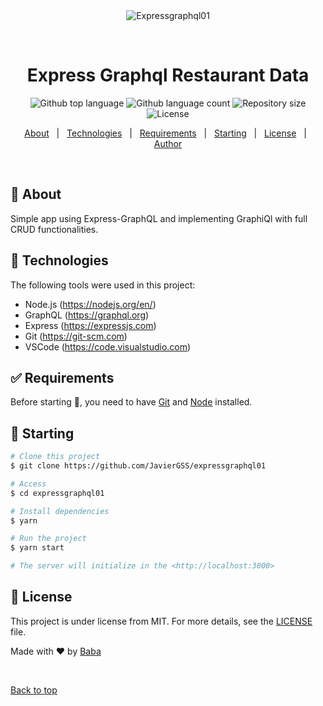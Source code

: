 <div align="center" id="top"> 
  <img src="./.github/app.gif" alt="Expressgraphql01" />

  &#xa0;

  <!-- <a href="https://expressgraphql01.netlify.app">Demo</a> -->
</div>

<h1 align="center">Express Graphql Restaurant Data</h1>

<p align="center">
  <img alt="Github top language" src="https://img.shields.io/github/languages/top/JavierGSS/expressgraphql01?color=56BEB8">

  <img alt="Github language count" src="https://img.shields.io/github/languages/count/JavierGSS/expressgraphql01?color=56BEB8">

  <img alt="Repository size" src="https://img.shields.io/github/repo-size/JavierGSS/expressgraphql01?color=56BEB8">

  <img alt="License" src="https://img.shields.io/github/license/JavierGSS/expressgraphql01?color=56BEB8">

  <!-- <img alt="Github issues" src="https://img.shields.io/github/issues/JavierGSS/expressgraphql01?color=56BEB8" /> -->

  <!-- <img alt="Github forks" src="https://img.shields.io/github/forks/JavierGSS/expressgraphql01?color=56BEB8" /> -->

  <!-- <img alt="Github stars" src="https://img.shields.io/github/stars/JavierGSS/expressgraphql01?color=56BEB8" /> -->
</p>

<!-- Status -->

<!-- <h4 align="center"> 
	🚧  Expressgraphql01 🚀 Under construction...  🚧
</h4> 

<hr> -->

<p align="center">
  <a href="#dart-about">About</a> &#xa0; | &#xa0; 
  <a href="#rocket-technologies">Technologies</a> &#xa0; | &#xa0;
  <a href="#white_check_mark-requirements">Requirements</a> &#xa0; | &#xa0;
  <a href="#checkered_flag-starting">Starting</a> &#xa0; | &#xa0;
  <a href="#memo-license">License</a> &#xa0; | &#xa0;
  <a href="https://github.com/JavierGSS" target="_blank">Author</a>
</p>

<br>

## :dart: About ##

Simple app using Express-GraphQL and implementing GraphiQl with full CRUD functionalities.

## :rocket: Technologies ##

The following tools were used in this project:

- Node.js (https://nodejs.org/en/)
- GraphQL (https://graphql.org)
- Express (https://expressjs.com)
- Git (https://git-scm.com)
- VSCode (https://code.visualstudio.com)

## :white_check_mark: Requirements ##

Before starting :checkered_flag:, you need to have [Git](https://git-scm.com) and [Node](https://nodejs.org/en/) installed.

## :checkered_flag: Starting ##

```bash
# Clone this project
$ git clone https://github.com/JavierGSS/expressgraphql01

# Access
$ cd expressgraphql01

# Install dependencies
$ yarn

# Run the project
$ yarn start

# The server will initialize in the <http://localhost:3000>
```

## :memo: License ##

This project is under license from MIT. For more details, see the [LICENSE](LICENSE) file.


Made with :heart: by <a href="https://github.com/JavierGSS" target="_blank">Baba</a>

&#xa0;

<a href="#top">Back to top</a>
